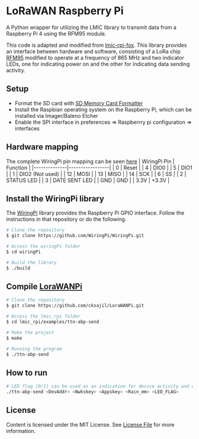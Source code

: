 # LoRaWAN Raspberry Pi
 A Python wrapper for utilizing the LMIC library to transmit data from a Raspberry Pi 4 using the RFM95 module.

This code is adapted and modified from [lmic-rpi-fox](https://github.com/fox-iot/lmic-rpi-fox). This library provides an interface between hardware and software, consisting of a LoRa chip [RFM95](http://www.hoperf.com/upload/rf/RFM95_96_97_98W.pdf) modified to operate at a frequency of 865 MHz and two indicator LEDs, one for indicating power on and the other for indicating data sending activity. 


## Setup 

- Format the SD card with [SD Memory Card Formatter](https://www.sdcard.org/downloads/formatter_4/) 
- Install the Raspbian operating system on the Raspberry Pi, which can be installed via Imager/Baleno Etcher
- Enable the SPI interface in preferences => Raspberrry pi configuration => interfaces 

## Hardware mapping 

The complete WiringPi pin mapping can be seen [here](https://raw.githubusercontent.com/cksajil/LoraWANPi/main/lmic_rpi/raspberry_pi_wiring_gpio_pins.png) 
| WiringPi Pin | Function        |
|--------------|-----------------|
| 0            | Reset           |
| 4            | DIO0            |
| 5            | DIO1            |
| 1            | DIO2 (Not used) |
| 12           | MOSI            |
| 13           | MISO            |
| 14           | SCK             |
| 6            | SS              |
| 2            | STATUS LED      |
| 3            | DATE SENT LED   |
| GND          | GND             |
| 3.3V         | +3.3V           |

## Install the WiringPi library 

The [WiringPi](https://github.com/WiringPi/WiringPi) library provides the Raspberry Pi GPIO interface. Follow the instructions in that repository or do the following.

```bash
# Clone the repository 
$ git clone https://github.com/WiringPi/WiringPi.git 

# Access the wiringPi folder 
$ cd wiringPi 

# Build the library
$ ./build 
```

## Compile [LoraWANPi](https://github.com/lucasmaziero/lmic-rpi-fox.git) 

```bash
# Clone the repository 
$ git clone https://github.com/cksajil/LoraWANPi.git 

# Access the lmic_rpi folder 
$ cd lmic_rpi/examples/ttn-abp-send 

# Make the project 
$ make 

# Running the program 
$ ./ttn-abp-send 
```

## How to run
```bash
# LED flag (0/1) can be used as an indication for device activity and data sending
./ttn-abp-send <DevAddr> <Nwkskey> <Appskey> <Rain_mm> <LED_FLAG>
```


## License

Content is licensed under the MIT License. See [License File](LICENSE) for more information.